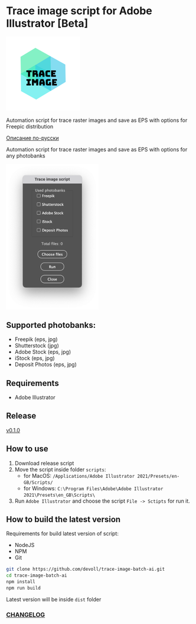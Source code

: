 # Trace image script for Adobe Illustrator [Beta]

![Image of Yaktocat](./assets/logo.png)

Automation script for trace raster images and save as EPS with options for Freepic distribution

[Описание по-русски](README_RU.md)

Automation script for trace raster images and save as EPS with options for any photobanks

<img src="assets/images/screenshot.png" alt="screenshot" width="250" align="center"/>

## Supported photobanks:
* Freepik (eps, jpg)
* Shutterstock (jpg)
* Adobe Stock (eps, jpg)
* iStock (eps, jpg)
* Deposit Photos (eps, jpg)

## Requirements
* Adobe Illustrator

## Release
[v0.1.0](https://github.com/devoll/trace-image-batch-ai/releases/tag/v0.1.0)

## How to use
1. Download release script
2. Move the script inside folder `scripts`:
    * for MacOS: `/Applications/Adobe Illustrator 2021/Presets/en-GB/Scripts/`
    * for Windows: `C:\Program Files\Adobe\Adobe Illustrator 2021\Presets\en_GB\Scripts\`
3. Run `Adobe Illustrator` and choose the script `File -> Sctipts` for run it.

## How to build the latest version

Requirements for build latest version of script:

* NodeJS
* NPM
* Git

```bash
git clone https://github.com/devoll/trace-image-batch-ai.git
cd trace-image-batch-ai
npm install
npm run build
```

Latest version will be inside `dist` folder

### [CHANGELOG](CHANGELOG.md)
